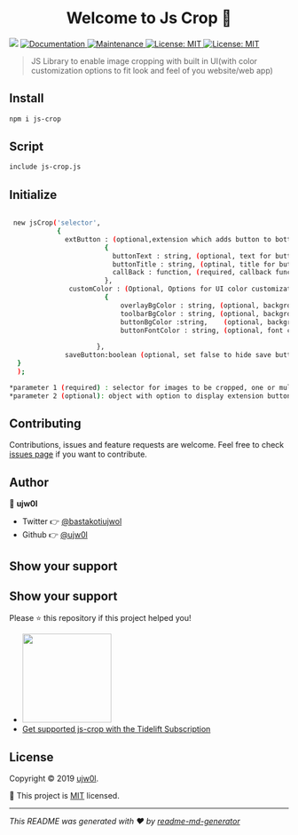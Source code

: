 <h1 align="center">Welcome to Js Crop 👋</h1>
<p>
  <img src="https://img.shields.io/badge/version-1.8.0-blue.svg?cacheSeconds=2592000" />
  <a href="https://github.com/ujw0l/js-crop#readme">
    <img alt="Documentation" src="https://img.shields.io/badge/documentation-yes-brightgreen.svg" target="_blank" />
  </a>
  <a href="https://github.com/ujw0l/js-crop/graphs/commit-activity">
    <img alt="Maintenance" src="https://img.shields.io/badge/Maintained%3F-yes-green.svg" target="_blank" />
  </a>
  <a href="https://tidelift.com/subscription/pkg/npm-js-crop?utm_source=npm-js-crop&utm_medium=referral&utm_campaign=readme">
    <img alt="License: MIT" src="https://tidelift.com/badges/package/npm/js-crop" target="_blank" />
  </a>

<a href="https://tidelift.com/subscription/pkg/npm-js-crop?utm_source=npm-js-crop&utm_medium=referral&utm_campaign=readme">
    <img alt="License: MIT" src="https://tidelift.com/badges/package/npm/js-crop" target="_blank" />
  </a>

</p>

> JS Library to enable image cropping with built in UI(with color customization options to fit look and feel of you website/web app)

## Install

```sh
npm i js-crop
```

## Script

```sh
include js-crop.js
```

## Initialize 

```sh

 new jsCrop('selector',
            { 
              extButton : (optional,extension which adds button to bottom of toolbar)
                        { 
                          buttonText : string, (optional, text for button)
                          buttonTitle : string, (optinal, title for button)
                          callBack : function, (required, callback function  which is passed blob of cropped image, on button click )
                        },
               customColor : (Optional, Options for UI color customization)
                        {  
                            overlayBgColor : string, (optional, background color for overlay)
                            toolbarBgColor : string, (optional, background color for toolbar)
                            buttonBgColor :string,    (optional, background color for buttons)
                            buttonFontColor : string, (optional, font color for button)
                            
                      },          
              saveButton:boolean (optional, set false to hide save button)
  }
  );

*parameter 1 (required) : selector for images to be cropped, one or multiple
*parameter 2 (optional): object with option to display extension button (extButton) and hide save button
```

## Contributing

Contributions, issues and feature requests are welcome. Feel free to check [issues page](https://github.com/ujw0l/js-crop/issues) if you want to contribute.

## Author

👤 **ujw0l**

* Twitter 👉 [@bastakotiujwol](https://twitter.com/bastakotiujwol)
* Github 👉 [@ujw0l](https://github.com/ujw0l)

## Show your support

## Show your support

Please ⭐️ this repository if this project helped you!
<ul>
<li>
<a href="https://www.patreon.com/ujw0l">
  <img src="https://c5.patreon.com/external/logo/become_a_patron_button@2x.png" width="160">
</a>
</li>
<li>
<a href="https://tidelift.com/subscription/pkg/npm-js-crop?utm_source=npm-js-crop&utm_medium=referral&utm_campaign=readme">Get supported js-crop with the Tidelift Subscription</a>
</li>
</ul>

## License

Copyright © 2019 [ujw0l](https://github.com/ujw0l).

📜 This project is [MIT](https://github.com/ujw0l/js-crop/blob/master/LICENSE) licensed.

***
_This README was generated with ❤️ by [readme-md-generator](https://github.com/kefranabg/readme-md-generator)_
